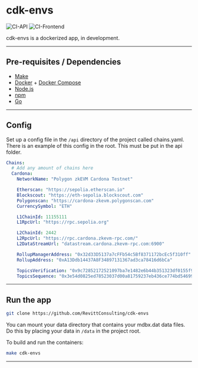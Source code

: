 # cdk-envs

![CI-API](https://github.com/RevittConsulting/cdk-envs/actions/workflows/CI-API.yml/badge.svg)
![CI-Frontend](https://github.com/RevittConsulting/cdk-envs/actions/workflows/CI-Frontend.yml/badge.svg)

cdk-envs is a dockerized app, in development.

***

## Pre-requisites / Dependencies

- [Make](https://www.gnu.org/software/make/)
- [Docker](https://www.docker.com/) + [Docker Compose](https://docs.docker.com/compose/)
- [Node.js](https://nodejs.org/en/)
- [npm](https://www.npmjs.com/)
- [Go](https://golang.org/)

***

## Config

Set up a config file in the `/api` directory of the project called chains.yaml. There is an example of this config in the root. This must be put in the api folder.

```yaml
Chains:
  # Add any amount of chains here
  Cardona:
    NetworkName: "Polygon zkEVM Cardona Testnet"

    Etherscan: "https://sepolia.etherscan.io"
    Blockscout: "https://eth-sepolia.blockscout.com"
    Polygonscan: "https://cardona-zkevm.polygonscan.com"
    CurrencySymbol: "ETH"

    L1ChainId: 11155111
    L1RpcUrl: "https://rpc.sepolia.org"

    L2ChainId: 2442
    L2RpcUrl: "https://rpc.cardona.zkevm-rpc.com/"
    L2DataStreamUrl: "datastream.cardona.zkevm-rpc.com:6900"

    RollupManagerAddress: "0x32d33D5137a7cFFb54c5Bf8371172bcEc5f310ff"
    RollupAddress: "0xA13Ddb14437A8F34897131367ad3ca78416d6bCa"

    TopicsVerification: "0x9c72852172521097ba7e1482e6b44b351323df0155f97f4ea18fcec28e1f5966"
    TopicsSequence: "0x3e54d0825ed78523037d00a81759237eb436ce774bd546993ee67a1b67b6e766"
```

***

## Run the app

```bash
git clone https://github.com/RevittConsulting/cdk-envs
```

You can mount your data directory that contains your mdbx.dat data files. Do this by placing your data in `/data` in the project root.

To build and run the containers:

```bash
make cdk-envs
```

***